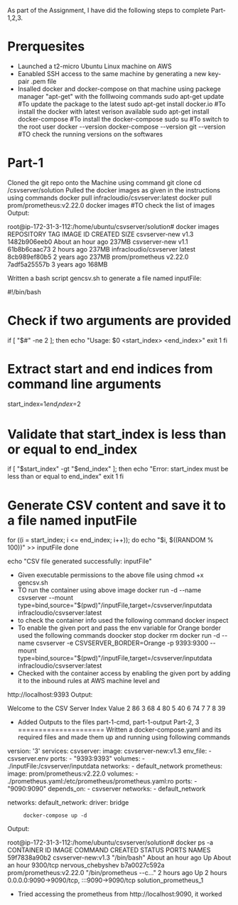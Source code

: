 As part of the Assignment, I have did the following steps to complete Part-1,2,3.

Prerquesites
===============
* Launched a t2-micro Ubuntu Linux machine on AWS
* Eanabled SSH access to the same machine by generating a new key-pair .pem file
* Insalled docker and docker-compose on that machine using packege manager "apt-get" with the folllwoing commands
        sudo apt-get update                     #To update the package to the latest
        sudo apt-get install docker.io          #To install the docker with latest verison available
        sudo apt-get install docker-compose     #To install the docker-compose
        sudo su                                 #To switch to the root user
        docker --version
        docker-compose --version
        git --version                           #TO check the running versions on the softwares

Part-1
===============
Cloned the git repo onto the Machine using command
        git clone <repo URL>
        cd /csvserver/solution
Pulled the docker images as given in the instructions using commands
        docker pull infracloudio/csvserver:latest
        docker pull prom/prometheus:v2.22.0
        docker images                           #TO check the list of images
Output:

root@ip-172-31-3-112:/home/ubuntu/csvserver/solution# docker images
REPOSITORY               TAG       IMAGE ID       CREATED             SIZE
csvserver-new            v1.3      1482b906eeb0   About an hour ago   237MB
csvserver-new            v1.1      61b8b6caac73   2 hours ago         237MB
infracloudio/csvserver   latest    8cb989ef80b5   2 years ago         237MB
prom/prometheus          v2.22.0   7adf5a25557b   3 years ago         168MB

Written a bash script gencsv.sh to generate a file named inputFile:

#!/bin/bash

# Check if two arguments are provided
if [ "$#" -ne 2 ]; then
    echo "Usage: $0 <start_index> <end_index>"
    exit 1
fi

# Extract start and end indices from command line arguments
start_index=$1
end_index=$2

# Validate that start_index is less than or equal to end_index
if [ "$start_index" -gt "$end_index" ]; then
    echo "Error: start_index must be less than or equal to end_index"
    exit 1
fi

# Generate CSV content and save it to a file named inputFile
for ((i = start_index; i <= end_index; i++)); do
    echo "$i, $((RANDOM % 100))" >> inputFile
done

echo "CSV file generated successfully: inputFile"

* Given executable permissions to the above file using
        chmod +x gencsv.sh
* TO run the container using above image
        docker run -d --name csvserver --mount type=bind,source="$(pwd)"/inputFile,target=/csvserver/inputdata infracloudio/csvserver:latest
* to check the container info used the following command
        docker inspect <container ID>
* To enable the given port and pass the env variable for Orange border used the following commands
        doocker stop <container ID>
        docker rm <conatiner ID>
        docker run -d --name csvserver -e CSVSERVER_BORDER=Orange -p 9393:9300 --mount type=bind,source="$(pwd)"/inputFile,target=/csvserver/inputdata infracloudio/csvserver:latest
* Checked with the container access by enabling the given port by adding it to the inbound rules at AWS machine level and

http://localhost:9393
Output:

Welcome to the CSV Server
Index   Value
2       86
3       68
4       80
5       40
6       74
7       7
8       39

* Added Outputs to the files
part-1-cmd, part-1-output
Part-2, 3
=====================
Written a docker-compose.yaml and its required files and made them up and running using following commands

version: '3'
services:
  csvserver:
    image: csvserver-new:v1.3
    env_file:
      - csvserver.env
    ports:
      - "9393:9393"
    volumes:
      - ./inputFile:/csvserver/inputdata
    networks:
      - default_network
  prometheus:
    image: prom/prometheus:v2.22.0
    volumes:
      - ./prometheus.yaml:/etc/prometheus/prometheus.yaml:ro
    ports:
      - "9090:9090"
    depends_on:
      - csvserver
    networks:
      - default_network

networks:
  default_network:
    driver: bridge

    
         docker-compose up -d
Output:

root@ip-172-31-3-112:/home/ubuntu/csvserver/solution# docker ps -a
CONTAINER ID   IMAGE                     COMMAND                  CREATED             STATUS             PORTS                                       NAMES
59f7838a90b2   csvserver-new:v1.3        "/bin/bash"              About an hour ago   Up About an hour   9300/tcp                                    nervous_chebyshev
b7a0027c592a   prom/prometheus:v2.22.0   "/bin/prometheus --c…"   2 hours ago         Up 2 hours         0.0.0.0:9090->9090/tcp, :::9090->9090/tcp   solution_prometheus_1

* Tried accessing the prometheus from http://localhost:9090, it worked

    

